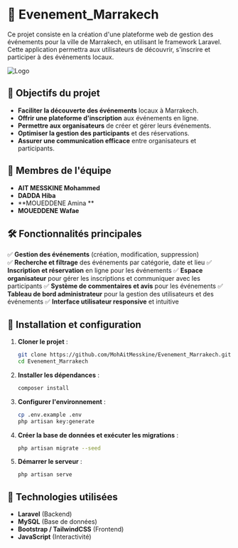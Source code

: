 # 📌 Evenement_Marrakech

Ce projet consiste en la création d'une plateforme web de gestion des événements pour la ville de Marrakech, en utilisant le framework Laravel. Cette application permettra aux utilisateurs de découvrir, s'inscrire et participer à des événements locaux.

![Logo](https://upload.wikimedia.org/wikipedia/commons/3/36/Logo.min.svg)

## 🎯 Objectifs du projet

- **Faciliter la découverte des événements** locaux à Marrakech.
- **Offrir une plateforme d'inscription** aux événements en ligne.
- **Permettre aux organisateurs** de créer et gérer leurs événements.
- **Optimiser la gestion des participants** et des réservations.
- **Assurer une communication efficace** entre organisateurs et participants.


##  👥 Membres de l'équipe


- **AIT MESSKINE Mohammed** 
- **DADDA  Hiba**
- **MOUEDDENE Amina **
- **MOUEDDENE Wafae** 

## 🛠️ Fonctionnalités principales

✅ **Gestion des événements** (création, modification, suppression) <br/>
✅ **Recherche et filtrage** des événements par catégorie, date et lieu
✅ **Inscription et réservation** en ligne pour les événements
✅ **Espace organisateur** pour gérer les inscriptions et communiquer avec les participants
✅ **Système de commentaires et avis** pour les événements
✅ **Tableau de bord administrateur** pour la gestion des utilisateurs et des événements
✅ **Interface utilisateur responsive** et intuitive

## 🚀 Installation et configuration

1. **Cloner le projet** :
   ```bash
   git clone https://github.com/MohAitMesskine/Evenement_Marrakech.git
   cd Evenement_Marrakech
   ```
2. **Installer les dépendances** :
   ```bash
   composer install
   
   ```
3. **Configurer l'environnement** :
   ```bash
   cp .env.example .env
   php artisan key:generate
   ```
4. **Créer la base de données et exécuter les migrations** :
   ```bash
   php artisan migrate --seed
   ```
5. **Démarrer le serveur** :
   ```bash
   php artisan serve
   ```

## 📌 Technologies utilisées

- **Laravel** (Backend)
- **MySQL** (Base de données)
- **Bootstrap / TailwindCSS** (Frontend)
- **JavaScript** (Interactivité)


